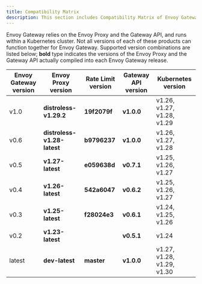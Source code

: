 ```yaml
---
title: Compatibility Matrix
description: This section includes Compatibility Matrix of Envoy Gateway.
---
```


Envoy Gateway relies on the Envoy Proxy and the Gateway API, and runs within a Kubernetes cluster. Not all versions of each of these products can function together for Envoy Gateway. Supported version combinations are listed below; **bold** type indicates the versions of the Envoy Proxy and the Gateway API actually compiled into each Envoy Gateway release.

| Envoy Gateway version | Envoy Proxy version         | Rate Limit version | Gateway API version | Kubernetes version         |
|-----------------------|-----------------------------|--------------------|---------------------|----------------------------|
| v1.0                  | **distroless-v1.29.2**      | **19f2079f**       | **v1.0.0**          | v1.26, v1.27, v1.28, v1.29 |
| v0.6                  | **distroless-v1.28-latest** | **b9796237**       | **v1.0.0**          | v1.26, v1.27, v1.28        |
| v0.5                  | **v1.27-latest**            | **e059638d**       | **v0.7.1**          | v1.25, v1.26, v1.27        |
| v0.4                  | **v1.26-latest**            | **542a6047**       | **v0.6.2**          | v1.25, v1.26, v1.27        |
| v0.3                  | **v1.25-latest**            | **f28024e3**       | **v0.6.1**          | v1.24, v1.25, v1.26        |
| v0.2                  | **v1.23-latest**            |                    | **v0.5.1**          | v1.24                      |
| latest                | **dev-latest**              | **master**         | **v1.0.0**          | v1.27, v1.28, v1.29, v1.30 |
